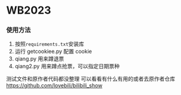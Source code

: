 # WB2023
### 使用方法
1. 按照`requirements.txt`安装库
2. 运行 getcookiee.py 配置 cookie
3. qiang.py 用来蹲退票
4. qiang2.py 用来蹲点抢票，可以指定日期票种

测试文件和原作者代码都没整理
可以看看有什么有用的或者去原作者仓库 https://github.com/lovebili/bilibili_show
